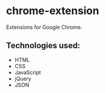 # chrome-extension
Extensions for Google Chrome.

## Technologies used:
- HTML
- CSS
- JavaScript
- jQuery
- JSON
